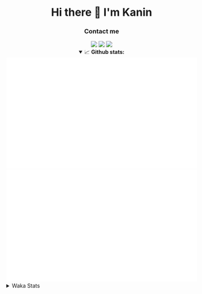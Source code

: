 <div align="center">
 <h1>Hi there 👋 I'm Kanin</h1>
 <h3>Contact me</h3>
 <a href="mailto:im@kanin.dev"><img src="https://img.shields.io/badge/gmail-%23D14836.svg?&style=for-the-badge&logo=gmail&logoColor=white"/></a>
 <a href="https://twitter.com/KaninDev"><img src="https://img.shields.io/badge/twitter-%231DA1F2.svg?&style=for-the-badge&logo=twitter&logoColor=white"/></a>
 <a href="https://www.linkedin.com/in/KaninDev"><img src="https://img.shields.io/badge/linkedin-%230077B5.svg?&style=for-the-badge&logo=linkedin&logoColor=white"/></a>
<details open>
  <summary>📈 <b>Github stats:</b></summary>
  <img src="https://github.com/Kanin/Kanin/blob/master/scripts/GitHubStats/generated/overview.svg"/>
  <img src="https://github.com/Kanin/Kanin/blob/master/scripts/GitHubStats/generated/languages.svg"/>
</details>
</div>

<details>
 <summary>Waka Stats</summary>

<!--START_SECTION:waka-->
![Code Time](http://img.shields.io/badge/Code%20Time-1%2C832%20hrs%2022%20mins-blue)

![Profile Views](http://img.shields.io/badge/Profile%20Views-0-blue)

![Lines of code](https://img.shields.io/badge/From%20Hello%20World%20I%27ve%20Written-21%20Thousand%20lines%20of%20code-blue)

**🐱 My GitHub Data** 

> 🏆 86 Contributions in the Year 2022
 > 
> 📦 83.8 kB Used in GitHub's Storage 
 > 
> 🚫 Not Opted to Hire
 > 
> 📜 13 Public Repositories 
 > 
> 🔑 9 Private Repositories  
 > 
**I'm an Early 🐤** 

```text
🌞 Morning    109 commits    ████░░░░░░░░░░░░░░░░░░░░░   16.47% 
🌆 Daytime    233 commits    ████████░░░░░░░░░░░░░░░░░   35.2% 
🌃 Evening    159 commits    ██████░░░░░░░░░░░░░░░░░░░   24.02% 
🌙 Night      161 commits    ██████░░░░░░░░░░░░░░░░░░░   24.32%

```
📅 **I'm Most Productive on Monday** 

```text
Monday       119 commits    ████░░░░░░░░░░░░░░░░░░░░░   17.98% 
Tuesday      97 commits     ███░░░░░░░░░░░░░░░░░░░░░░   14.65% 
Wednesday    83 commits     ███░░░░░░░░░░░░░░░░░░░░░░   12.54% 
Thursday     96 commits     ███░░░░░░░░░░░░░░░░░░░░░░   14.5% 
Friday       92 commits     ███░░░░░░░░░░░░░░░░░░░░░░   13.9% 
Saturday     68 commits     ██░░░░░░░░░░░░░░░░░░░░░░░   10.27% 
Sunday       107 commits    ████░░░░░░░░░░░░░░░░░░░░░   16.16%

```


📊 **This Week I Spent My Time On** 

```text
⌚︎ Time Zone: America/New_York

💬 Programming Languages: 
Python                   7 hrs 19 mins       ████████████████████░░░░░   80.62% 
Log File                 1 hr 10 mins        ███░░░░░░░░░░░░░░░░░░░░░░   12.96% 
virtualenv               22 mins             █░░░░░░░░░░░░░░░░░░░░░░░░   4.06% 
.env file                8 mins              ░░░░░░░░░░░░░░░░░░░░░░░░░   1.62% 
GitIgnore file           1 min               ░░░░░░░░░░░░░░░░░░░░░░░░░   0.32%

🔥 Editors: 
PyCharm                  9 hrs 5 mins        █████████████████████████   100.0%

🐱‍💻 Projects: 
OhioBot                  6 hrs 3 mins        ████████████████░░░░░░░░░   66.64% 
TomsBotPyCord            3 hrs 1 min         ████████░░░░░░░░░░░░░░░░░   33.26% 
py-cord                  0 secs              ░░░░░░░░░░░░░░░░░░░░░░░░░   0.05% 
Naila.py                 0 secs              ░░░░░░░░░░░░░░░░░░░░░░░░░   0.05% 
Unknown Project          0 secs              ░░░░░░░░░░░░░░░░░░░░░░░░░   0.0%

💻 Operating System: 
Linux                    9 hrs 5 mins        █████████████████████████   100.0%

```

**I Mostly Code in Python** 

```text
Python                   23 repos            ███████████████████░░░░░░   76.67% 
JavaScript               3 repos             ██░░░░░░░░░░░░░░░░░░░░░░░   10.0% 
Java                     2 repos             █░░░░░░░░░░░░░░░░░░░░░░░░   6.67% 
Kotlin                   1 repo              ░░░░░░░░░░░░░░░░░░░░░░░░░   3.33% 
HTML                     1 repo              ░░░░░░░░░░░░░░░░░░░░░░░░░   3.33%

```


**Timeline**

![Chart not found](https://raw.githubusercontent.com/Kanin/Kanin/master/charts/bar_graph.png) 


 Last Updated on 06/02/2022 01:57:44 UTC
<!--END_SECTION:waka-->
</details>
